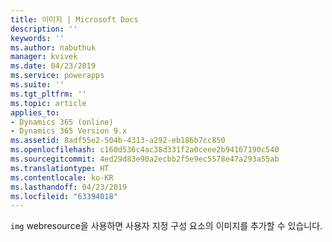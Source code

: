 ```yaml
---
title: 이미지 | Microsoft Docs
description: ''
keywords: ''
ms.author: nabuthuk
manager: kvivek
ms.date: 04/23/2019
ms.service: powerapps
ms.suite: ''
ms.tgt_pltfrm: ''
ms.topic: article
applies_to:
- Dynamics 365 (online)
- Dynamics 365 Version 9.x
ms.assetid: 8adf55e2-504b-4313-a292-eb186b7cc850
ms.openlocfilehash: c160d536c4ac38d331f2a0ceee2b94167190c540
ms.sourcegitcommit: 4ed29d83e90a2ecbb2f5e9ec5578e47a293a55ab
ms.translationtype: HT
ms.contentlocale: ko-KR
ms.lasthandoff: 04/23/2019
ms.locfileid: "63394018"
---
```

`img` webresource을 사용하면 사용자 지정 구성 요소의 이미지를 추가할 수 있습니다.
